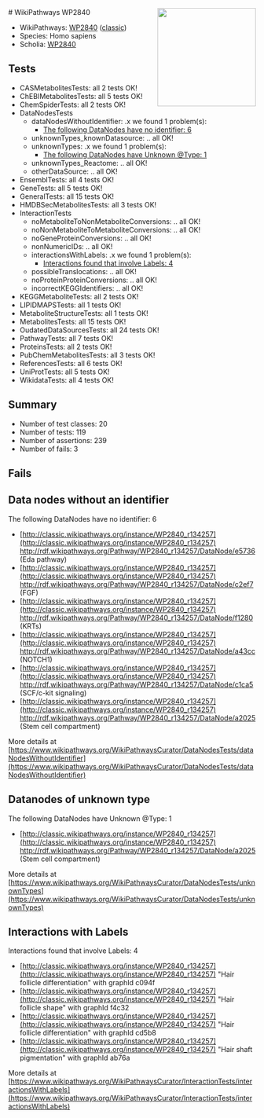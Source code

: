 <img style="float: right; width: 200px" src="https://upload.wikimedia.org/wikipedia/commons/thumb/8/83/Wplogo_with_text_500.png/640px-Wplogo_with_text_500.png" />
# WikiPathways WP2840

* WikiPathways: [WP2840](https://wikipathways.org/pathways/WP2840) ([classic](https://classic.wikipathways.org/instance/WP2840))
* Species: Homo sapiens
* Scholia: [WP2840](https://scholia.toolforge.org/wikipathways/WP2840)
## Tests
* CASMetabolitesTests: all 2 tests OK!
* ChEBIMetabolitesTests: all 5 tests OK!
* ChemSpiderTests: all 2 tests OK!
* DataNodesTests
    * dataNodesWithoutIdentifier: .x we found 1 problem(s):
        * [The following DataNodes have no identifier: 6](#d2d32fa5)
    * unknownTypes_knownDatasource: .. all OK!
    * unknownTypes: .x we found 1 problem(s):
        * [The following DataNodes have Unknown @Type: 1](#839973df)
    * unknownTypes_Reactome: .. all OK!
    * otherDataSource: .. all OK!
* EnsemblTests: all 4 tests OK!
* GeneTests: all 5 tests OK!
* GeneralTests: all 15 tests OK!
* HMDBSecMetabolitesTests: all 3 tests OK!
* InteractionTests
    * noMetaboliteToNonMetaboliteConversions: .. all OK!
    * noNonMetaboliteToMetaboliteConversions: .. all OK!
    * noGeneProteinConversions: .. all OK!
    * nonNumericIDs: .. all OK!
    * interactionsWithLabels: .x we found 1 problem(s):
        * [Interactions found that involve Labels: 4](#630d267b)
    * possibleTranslocations: .. all OK!
    * noProteinProteinConversions: .. all OK!
    * incorrectKEGGIdentifiers: .. all OK!
* KEGGMetaboliteTests: all 2 tests OK!
* LIPIDMAPSTests: all 1 tests OK!
* MetaboliteStructureTests: all 1 tests OK!
* MetabolitesTests: all 15 tests OK!
* OudatedDataSourcesTests: all 24 tests OK!
* PathwayTests: all 7 tests OK!
* ProteinsTests: all 2 tests OK!
* PubChemMetabolitesTests: all 3 tests OK!
* ReferencesTests: all 6 tests OK!
* UniProtTests: all 5 tests OK!
* WikidataTests: all 4 tests OK!


## Summary

* Number of test classes: 20
* Number of tests: 119
* Number of assertions: 239
* Number of fails: 3

## Fails

<a name="d2d32fa5" />

## Data nodes without an identifier

The following DataNodes have no identifier: 6

* [http://classic.wikipathways.org/instance/WP2840_r134257](http://classic.wikipathways.org/instance/WP2840_r134257) http://rdf.wikipathways.org/Pathway/WP2840_r134257/DataNode/e5736 (Eda
pathway)
* [http://classic.wikipathways.org/instance/WP2840_r134257](http://classic.wikipathways.org/instance/WP2840_r134257) http://rdf.wikipathways.org/Pathway/WP2840_r134257/DataNode/c2ef7 (FGF)
* [http://classic.wikipathways.org/instance/WP2840_r134257](http://classic.wikipathways.org/instance/WP2840_r134257) http://rdf.wikipathways.org/Pathway/WP2840_r134257/DataNode/f1280 (KRTs)
* [http://classic.wikipathways.org/instance/WP2840_r134257](http://classic.wikipathways.org/instance/WP2840_r134257) http://rdf.wikipathways.org/Pathway/WP2840_r134257/DataNode/a43cc (NOTCH1)
* [http://classic.wikipathways.org/instance/WP2840_r134257](http://classic.wikipathways.org/instance/WP2840_r134257) http://rdf.wikipathways.org/Pathway/WP2840_r134257/DataNode/c1ca5 (SCF/c-kit
signaling)
* [http://classic.wikipathways.org/instance/WP2840_r134257](http://classic.wikipathways.org/instance/WP2840_r134257) http://rdf.wikipathways.org/Pathway/WP2840_r134257/DataNode/a2025 (Stem cell
compartment)


More details at [https://www.wikipathways.org/WikiPathwaysCurator/DataNodesTests/dataNodesWithoutIdentifier](https://www.wikipathways.org/WikiPathwaysCurator/DataNodesTests/dataNodesWithoutIdentifier)

<a name="839973df" />

## Datanodes of unknown type

The following DataNodes have Unknown @Type: 1

* [http://classic.wikipathways.org/instance/WP2840_r134257](http://classic.wikipathways.org/instance/WP2840_r134257) http://rdf.wikipathways.org/Pathway/WP2840_r134257/DataNode/a2025 (Stem cell
compartment)


More details at [https://www.wikipathways.org/WikiPathwaysCurator/DataNodesTests/unknownTypes](https://www.wikipathways.org/WikiPathwaysCurator/DataNodesTests/unknownTypes)

<a name="630d267b" />

## Interactions with Labels

Interactions found that involve Labels: 4

* [http://classic.wikipathways.org/instance/WP2840_r134257](http://classic.wikipathways.org/instance/WP2840_r134257) "Hair follicle
differentiation" with graphId c094f
* [http://classic.wikipathways.org/instance/WP2840_r134257](http://classic.wikipathways.org/instance/WP2840_r134257) "Hair follicle
shape" with graphId f4c32
* [http://classic.wikipathways.org/instance/WP2840_r134257](http://classic.wikipathways.org/instance/WP2840_r134257) "Hair follicle
differentiation" with graphId cd5b8
* [http://classic.wikipathways.org/instance/WP2840_r134257](http://classic.wikipathways.org/instance/WP2840_r134257) "Hair shaft
pigmentation" with graphId ab76a


More details at [https://www.wikipathways.org/WikiPathwaysCurator/InteractionTests/interactionsWithLabels](https://www.wikipathways.org/WikiPathwaysCurator/InteractionTests/interactionsWithLabels)

